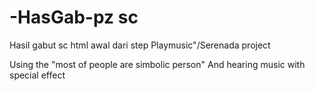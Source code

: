# -HasGab-pz sc
Hasil gabut sc html awal dari step
Playmusic"/Serenada project

Using the
"most of people are simbolic person"
And hearing music with special effect


